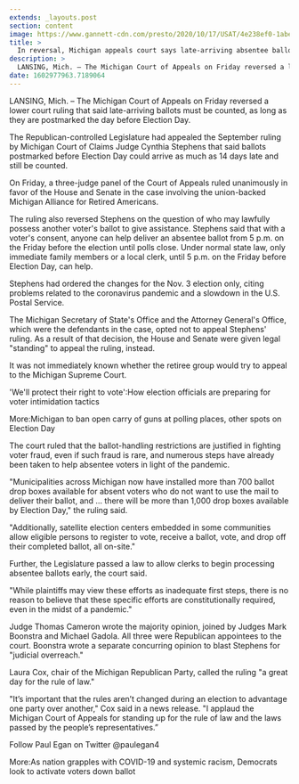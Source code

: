 ```yaml
--- 
extends: _layouts.post 
section: content 
image: https://www.gannett-cdn.com/presto/2020/10/17/USAT/4e238ef0-1abe-4500-86dc-1d2c05c20bbc-AP_Election_2020_Absentee_Ballots.jpg?crop=3599,2025,x0,y0&width=3200&height=1801&format=pjpg&auto=webp 
title: > 
  In reversal, Michigan appeals court says late-arriving absentee ballots should not be counted 
description: > 
  LANSING, Mich. – The Michigan Court of Appeals on Friday reversed a lower court ruling that said late-arriving ballots must be counted, as long as they are postmarked the day before Election Day.The Republican-controlled Legislature had appealed the September ruling by Michigan Court of Claims Judge Cynthia Stephens that said ballots postmarked before Election Day could arrive as much as 14 days late and still be counted.The ruling also reversed Stephens on the question of who may lawfully possess another voter's ballot to give assistance.The Michigan Secretary of State's Office and the Attorney General's Office, which were the defendants in the case, opted not to appeal Stephens' ruling.It was not immediately known whether the retiree group would try to appeal to the Michigan Supreme Court. 
date: 1602977963.7189064 
--- 
```

LANSING, Mich. – The Michigan Court of Appeals on Friday reversed a lower court ruling that said late-arriving ballots must be counted, as long as they are postmarked the day before Election Day.

The Republican-controlled Legislature had appealed the September ruling by Michigan Court of Claims Judge Cynthia Stephens that said ballots postmarked before Election Day could arrive as much as 14 days late and still be counted.

On Friday, a three-judge panel of the Court of Appeals ruled unanimously in favor of the House and Senate in the case involving the union-backed Michigan Alliance for Retired Americans.

The ruling also reversed Stephens on the question of who may lawfully possess another voter's ballot to give assistance. Stephens said that with a voter's consent, anyone can help deliver an absentee ballot from 5 p.m. on the Friday before the election until polls close. Under normal state law, only immediate family members or a local clerk, until 5 p.m. on the Friday before Election Day, can help.

Stephens had ordered the changes for the Nov. 3 election only, citing problems related to the coronavirus pandemic and a slowdown in the U.S. Postal Service.

The Michigan Secretary of State's Office and the Attorney General's Office, which were the defendants in the case, opted not to appeal Stephens' ruling. As a result of that decision, the House and Senate were given legal "standing" to appeal the ruling, instead.

It was not immediately known whether the retiree group would try to appeal to the Michigan Supreme Court.

'We'll protect their right to vote':How election officials are preparing for voter intimidation tactics

More:Michigan to ban open carry of guns at polling places, other spots on Election Day

The court ruled that the ballot-handling restrictions are justified in fighting voter fraud, even if such fraud is rare, and numerous steps have already been taken to help absentee voters in light of the pandemic.

"Municipalities across Michigan now have installed more than 700 ballot drop boxes available for absent voters who do not want to use the mail to deliver their ballot, and ... there will be more than 1,000 drop boxes available by Election Day," the ruling said.

"Additionally, satellite election centers embedded in some communities allow eligible persons to register to vote, receive a ballot, vote, and drop off their completed ballot, all on-site."

Further, the Legislature passed a law to allow clerks to begin processing absentee ballots early, the court said.

"While plaintiffs may view these efforts as inadequate first steps, there is no reason to believe that these specific efforts are constitutionally required, even in the midst of a pandemic."

Judge Thomas Cameron wrote the majority opinion, joined by Judges Mark Boonstra and Michael Gadola. All three were Republican appointees to the court. Boonstra wrote a separate concurring opinion to blast Stephens for "judicial overreach."

Laura Cox, chair of the Michigan Republican Party, called the ruling "a great day for the rule of law."

"It’s important that the rules aren’t changed during an election to advantage one party over another," Cox said in a news release. "I applaud the Michigan Court of Appeals for standing up for the rule of law and the laws passed by the people’s representatives.”

Follow Paul Egan on Twitter @paulegan4

More:As nation grapples with COVID-19 and systemic racism, Democrats look to activate voters down ballot
